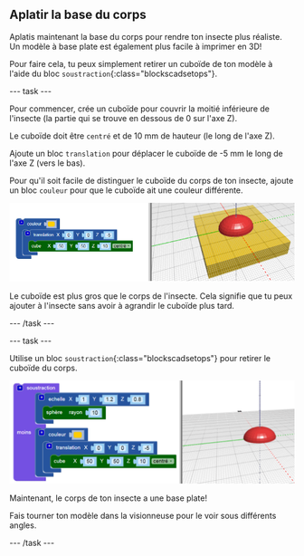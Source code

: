 ## Aplatir la base du corps

Aplatis maintenant la base du corps pour rendre ton insecte plus réaliste. Un modèle à base plate est également plus facile à imprimer en 3D!

Pour faire cela, tu peux simplement retirer un cuboïde de ton modèle à l'aide du bloc `soustraction`{:class="blockscadsetops"}.

--- task ---

Pour commencer, crée un cuboïde pour couvrir la moitié inférieure de l'insecte (la partie qui se trouve en dessous de 0 sur l'axe Z).

Le cuboïde doit être `centré` et de 10 mm de hauteur (le long de l'axe Z).

Ajoute un bloc `translation` pour déplacer le cuboïde de -5 mm le long de l'axe Z (vers le bas).

Pour qu'il soit facile de distinguer le cuboïde du corps de ton insecte, ajoute un bloc `couleur` pour que le cuboïde ait une couleur différente.

![capture d'écran](images/bug-body-cuboid.png)

Le cuboïde est plus gros que le corps de l'insecte. Cela signifie que tu peux ajouter à l'insecte sans avoir à agrandir le cuboïde plus tard.

--- /task ---

--- task ---

Utilise un bloc `soustraction`{:class="blockscadsetops"} pour retirer le cuboïde du corps.

![capture d'écran](images/bug-difference.png)

Maintenant, le corps de ton insecte a une base plate!

Fais tourner ton modèle dans la visionneuse pour le voir sous différents angles.

--- /task ---



  
